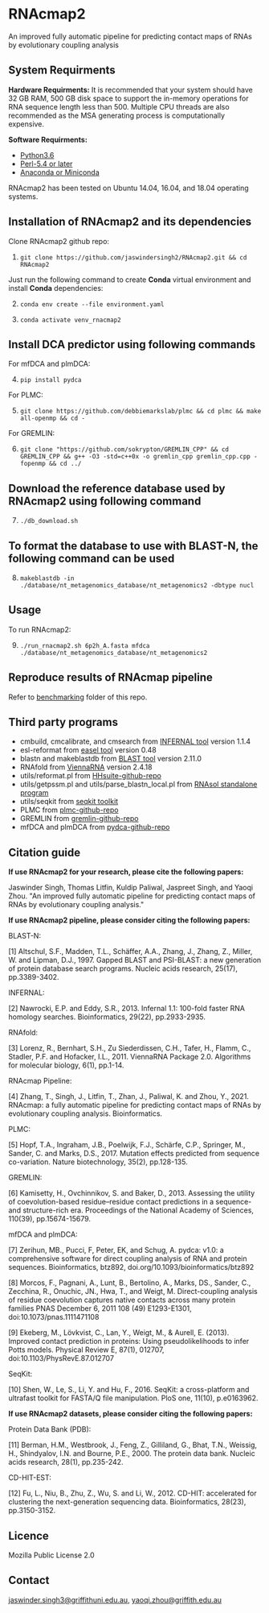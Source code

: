 # RNAcmap2
An improved fully automatic pipeline for predicting contact maps of RNAs by evolutionary coupling analysis


## System Requirments

**Hardware Requirments:**
It is recommended that your system should have 32 GB RAM, 500 GB disk space to support the in-memory operations for RNA sequence length less than 500. Multiple CPU threads are also recommended as the MSA generating process is computationally expensive.

**Software Requirments:**
* [Python3.6](https://docs.python-guide.org/starting/install3/linux/)
* [Perl-5.4 or later](https://www.perl.org/get.html)
* [Anaconda or Miniconda](https://docs.conda.io/projects/conda/en/latest/user-guide/install/linux.html)

RNAcmap2 has been tested on Ubuntu 14.04, 16.04, and 18.04 operating systems.


## Installation of RNAcmap2 and its dependencies

Clone RNAcmap2 github repo:

1. `git clone https://github.com/jaswindersingh2/RNAcmap2.git && cd RNAcmap2`

Just run the following command to create **Conda** virtual environment and install **Conda** dependencies:

2. `conda env create --file environment.yaml`

3. `conda activate venv_rnacmap2`


## Install DCA predictor using following commands

For mfDCA and plmDCA:

4. `pip install pydca`

For PLMC:

5. `git clone https://github.com/debbiemarkslab/plmc && cd plmc && make all-openmp && cd -`

For GREMLIN:

6. `git clone "https://github.com/sokrypton/GREMLIN_CPP" && cd GREMLIN_CPP && g++ -O3 -std=c++0x -o gremlin_cpp gremlin_cpp.cpp -fopenmp && cd ../`


## Download the reference database used by RNAcmap2 using following command

7. `./db_download.sh`


## To format the database to use with **BLAST-N**, the following command can be used

8. `makeblastdb -in ./database/nt_metagenomics_database/nt_metagenomics2 -dbtype nucl`


## Usage


To run RNAcmap2:

9. `./run_rnacmap2.sh 6p2h_A.fasta mfdca ./database/nt_metagenomics_database/nt_metagenomics2`

## Reproduce results of RNAcmap pipeline

Refer to [benchmarking](https://github.com/jaswindersingh2/RNAcmap2/tree/main/benchmarking) folder of this repo.

## Third party programs

* cmbuild, cmcalibrate, and cmsearch from [INFERNAL tool](http://eddylab.org/infernal) version 1.1.4
* esl-reformat from [easel tool](https://anaconda.org/bioconda/easel) version 0.48
* blastn and makeblastdb from [BLAST tool](https://anaconda.org/bioconda/blast) version 2.11.0
* RNAfold from [ViennaRNA](https://anaconda.org/bioconda/viennarna) version 2.4.18
* utils/reformat.pl from [HHsuite-github-repo](https://github.com/soedinglab/hh-suite/tree/master/scripts)
* utils/getpssm.pl and utils/parse\_blastn\_local.pl from [RNAsol standalone program](https://yanglab.nankai.edu.cn/RNAsol/)
* utils/seqkit from [seqkit toolkit](https://bioinf.shenwei.me/seqkit/)
* PLMC from [plmc-github-repo](https://github.com/debbiemarkslab/plmc)
* GREMLIN from [gremlin-github-repo](https://github.com/sokrypton/GREMLIN_CPP)
* mfDCA and plmDCA from [pydca-github-repo](https://github.com/KIT-MBS/pydca)


## Citation guide

**If use RNAcmap2 for your research, please cite the following papers:**

Jaswinder Singh, Thomas Litfin, Kuldip Paliwal, Jaspreet Singh, and Yaoqi Zhou. "An improved fully automatic pipeline for predicting contact maps of RNAs by evolutionary coupling analysis."

**If use RNAcmap2 pipeline, please consider citing the following papers:**

BLAST-N:

[1] Altschul, S.F., Madden, T.L., Schäffer, A.A., Zhang, J., Zhang, Z., Miller, W. and Lipman, D.J., 1997. Gapped BLAST and PSI-BLAST: a new generation of protein database search programs. Nucleic acids research, 25(17), pp.3389-3402.


INFERNAL:

[2] Nawrocki, E.P. and Eddy, S.R., 2013. Infernal 1.1: 100-fold faster RNA homology searches. Bioinformatics, 29(22), pp.2933-2935.


RNAfold:

[3] Lorenz, R., Bernhart, S.H., Zu Siederdissen, C.H., Tafer, H., Flamm, C., Stadler, P.F. and Hofacker, I.L., 2011. ViennaRNA Package 2.0. Algorithms for molecular biology, 6(1), pp.1-14.


RNAcmap Pipeline:

[4] Zhang, T., Singh, J., Litfin, T., Zhan, J., Paliwal, K. and Zhou, Y., 2021. RNAcmap: a fully automatic pipeline for predicting contact maps of RNAs by evolutionary coupling analysis. Bioinformatics.


PLMC:

[5] Hopf, T.A., Ingraham, J.B., Poelwijk, F.J., Schärfe, C.P., Springer, M., Sander, C. and Marks, D.S., 2017. Mutation effects predicted from sequence co-variation. Nature biotechnology, 35(2), pp.128-135.


GREMLIN:

[6] Kamisetty, H., Ovchinnikov, S. and Baker, D., 2013. Assessing the utility of coevolution-based residue–residue contact predictions in a sequence-and structure-rich era. Proceedings of the National Academy of Sciences, 110(39), pp.15674-15679.


mfDCA and plmDCA:

[7] Zerihun, MB., Pucci, F, Peter, EK, and Schug, A. pydca: v1.0: a comprehensive software for direct coupling analysis of RNA and protein sequences. Bioinformatics, btz892, doi.org/10.1093/bioinformatics/btz892

[8] Morcos, F., Pagnani, A., Lunt, B., Bertolino, A., Marks, DS., Sander, C., Zecchina, R., Onuchic, JN., Hwa, T., and Weigt, M. Direct-coupling analysis of residue coevolution captures native contacts across many protein families PNAS December 6, 2011 108 (49) E1293-E1301, doi:10.1073/pnas.1111471108

[9] Ekeberg, M., Lövkvist, C., Lan, Y., Weigt, M., & Aurell, E. (2013). Improved contact prediction in proteins: Using pseudolikelihoods to infer Potts models. Physical Review E, 87(1), 012707, doi:10.1103/PhysRevE.87.012707


SeqKit:

[10] Shen, W., Le, S., Li, Y. and Hu, F., 2016. SeqKit: a cross-platform and ultrafast toolkit for FASTA/Q file manipulation. PloS one, 11(10), p.e0163962.


**If use RNAcmap2 datasets, please consider citing the following papers:**

Protein Data Bank (PDB):

[11] Berman, H.M., Westbrook, J., Feng, Z., Gilliland, G., Bhat, T.N., Weissig, H., Shindyalov, I.N. and Bourne, P.E., 2000. The protein data bank. Nucleic acids research, 28(1), pp.235-242.

CD-HIT-EST:

[12] Fu, L., Niu, B., Zhu, Z., Wu, S. and Li, W., 2012. CD-HIT: accelerated for clustering the next-generation sequencing data. Bioinformatics, 28(23), pp.3150-3152.


Licence
-----
Mozilla Public License 2.0


Contact
-----
jaswinder.singh3@griffithuni.edu.au, yaoqi.zhou@griffith.edu.au
